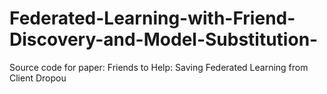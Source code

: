 # Federated-Learning-with-Friend-Discovery-and-Model-Substitution-
Source code for paper: Friends to Help: Saving Federated Learning from Client Dropou
